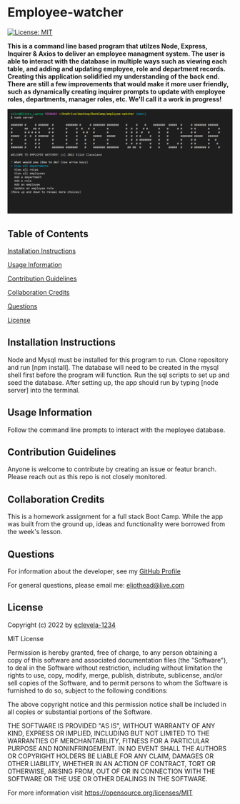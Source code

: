 
# Employee-watcher
[![License: MIT](https://img.shields.io/badge/License-MIT-yellow.svg)](https://opensource.org/licenses/MIT)

**This is a command line based program that utilzes Node, Express, Inquirer & Axios to deliver an employee managment system. The user is able to interact with the database in multiple ways such as viewing each table, and adding and updating employee, role and department records. Creating this application solidified my understanding of the back end. There are still a few improvements that would make it more user friendly, such as dynamically creating inquirer prompts to update with employee roles, departments, manager roles, etc. We'll call it a work in progress!**

![screenshot](./assets/images/screenshot.png)
## Table of Contents


[Installation Instructions](#installation-instructions)

[Usage Information](#usage-information)

[Contribution Guidelines](#contribution-guidelines)

[Collaboration Credits](#collaboration-credits)

[Questions](#questions)

[License](#license)


## Installation Instructions

Node and Mysql must be installed for this program to run. Clone repository and run [npm install]. The database will need to be created in the mysql shell first before the program will function. Run the sql scripts to set up and seed the database. After setting up, the app should run by typing [node server] into the terminal. 
## Usage Information

Follow the command line prompts to interact with the meployee database.
## Contribution Guidelines

Anyone is welcome to contribute by creating an issue or featur branch. Please reach out as this repo is not closely monitored.
## Collaboration Credits

This is a homework assignment for a full stack Boot Camp. While the app was built from the ground up, ideas and functionality were borrowed from the week's lesson.
## Questions
For information about the developer, see my [GitHub Profile](https://github.com/eclevela-1234)

For general questions, please email me: eliothead@live.com
## License
Copyright (c)  2022 by [eclevela-1234](https://github.com/eclevela-1234)

MIT License

Permission is hereby granted, free of charge, to any person obtaining a copy
of this software and associated documentation files (the "Software"), to deal
in the Software without restriction, including without limitation the rights
to use, copy, modify, merge, publish, distribute, sublicense, and/or sell
copies of the Software, and to permit persons to whom the Software is
furnished to do so, subject to the following conditions:

The above copyright notice and this permission notice shall be included in all
copies or substantial portions of the Software.

THE SOFTWARE IS PROVIDED "AS IS", WITHOUT WARRANTY OF ANY KIND, EXPRESS OR
IMPLIED, INCLUDING BUT NOT LIMITED TO THE WARRANTIES OF MERCHANTABILITY,
FITNESS FOR A PARTICULAR PURPOSE AND NONINFRINGEMENT. IN NO EVENT SHALL THE
AUTHORS OR COPYRIGHT HOLDERS BE LIABLE FOR ANY CLAIM, DAMAGES OR OTHER
LIABILITY, WHETHER IN AN ACTION OF CONTRACT, TORT OR OTHERWISE, ARISING FROM,
OUT OF OR IN CONNECTION WITH THE SOFTWARE OR THE USE OR OTHER DEALINGS IN THE
SOFTWARE.

For more information visit https://opensource.org/licenses/MIT


